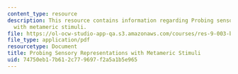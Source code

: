 ```yaml
---
content_type: resource
description: This resource contains information regarding Probing sensory representations
  with metameric stimuli.
file: https://ol-ocw-studio-app-qa.s3.amazonaws.com/courses/res-9-003-brains-minds-and-machines-summer-course-summer-2015/74750eb17b612c779697f2a5a1b5e965_MITRES_9_003SUM15_sem4-1.pdf
file_type: application/pdf
resourcetype: Document
title: Probing Sensory Representations with Metameric Stimuli
uid: 74750eb1-7b61-2c77-9697-f2a5a1b5e965
---
```

